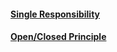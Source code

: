 #### [Single Responsibility](single-responsibility/single-responsibility.md)
#### [Open/Closed Principle](open-closed/open-closed.md)
